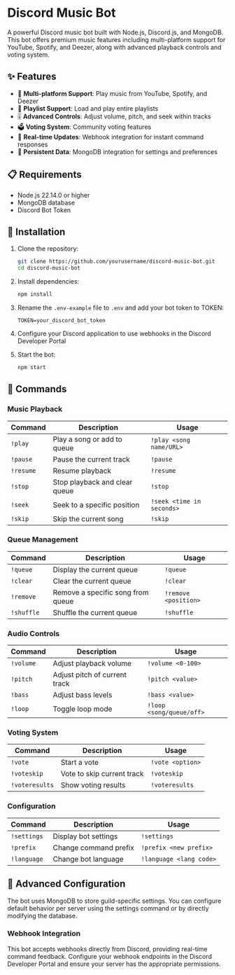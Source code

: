# Discord Music Bot

A powerful Discord music bot built with Node.js, Discord.js, and MongoDB. This bot offers premium music features including multi-platform support for YouTube, Spotify, and Deezer, along with advanced playback controls and voting system.

## ✨ Features

- 🎵 **Multi-platform Support**: Play music from YouTube, Spotify, and Deezer
- 📃 **Playlist Support**: Load and play entire playlists
- 🎚️ **Advanced Controls**: Adjust volume, pitch, and seek within tracks
- 🗳️ **Voting System**: Community voting features
- 🔄 **Real-time Updates**: Webhook integration for instant command responses
- 💾 **Persistent Data**: MongoDB integration for settings and preferences

## 📋 Requirements

- Node.js 22.14.0 or higher
- MongoDB database
- Discord Bot Token

## 🚀 Installation

1. Clone the repository:
   ```bash
   git clone https://github.com/yourusername/discord-music-bot.git
   cd discord-music-bot
   ```

2. Install dependencies:
   ```bash
   npm install
   ```

3. Rename the `.env-example` file to `.env` and add your bot token to TOKEN:
   ```
   TOKEN=your_discord_bot_token
   ```

4. Configure your Discord application to use webhooks in the Discord Developer Portal

5. Start the bot:
   ```bash
   npm start
   ```

## 📝 Commands

### Music Playback
| Command | Description | Usage |
|---------|-------------|-------|
| `!play` | Play a song or add to queue | `!play <song name/URL>` |
| `!pause` | Pause the current track | `!pause` |
| `!resume` | Resume playback | `!resume` |
| `!stop` | Stop playback and clear queue | `!stop` |
| `!seek` | Seek to a specific position | `!seek <time in seconds>` |
| `!skip` | Skip the current song | `!skip` |

### Queue Management
| Command | Description | Usage |
|---------|-------------|-------|
| `!queue` | Display the current queue | `!queue` |
| `!clear` | Clear the current queue | `!clear` |
| `!remove` | Remove a specific song from queue | `!remove <position>` |
| `!shuffle` | Shuffle the current queue | `!shuffle` |

### Audio Controls
| Command | Description | Usage |
|---------|-------------|-------|
| `!volume` | Adjust playback volume | `!volume <0-100>` |
| `!pitch` | Adjust pitch of current track | `!pitch <value>` |
| `!bass` | Adjust bass levels | `!bass <value>` |
| `!loop` | Toggle loop mode | `!loop <song/queue/off>` |

### Voting System
| Command | Description | Usage |
|---------|-------------|-------|
| `!vote` | Start a vote | `!vote <option>` |
| `!voteskip` | Vote to skip current track | `!voteskip` |
| `!voteresults` | Show voting results | `!voteresults` |

### Configuration
| Command | Description | Usage |
|---------|-------------|-------|
| `!settings` | Display bot settings | `!settings` |
| `!prefix` | Change command prefix | `!prefix <new prefix>` |
| `!language` | Change bot language | `!language <lang code>` |

## 🔧 Advanced Configuration

The bot uses MongoDB to store guild-specific settings. You can configure default behavior per server using the settings command or by directly modifying the database.

### Webhook Integration

This bot accepts webhooks directly from Discord, providing real-time command feedback. Configure your webhook endpoints in the Discord Developer Portal and ensure your server has the appropriate permissions.

